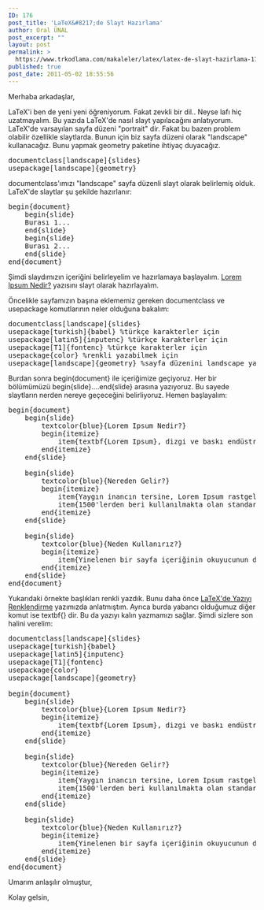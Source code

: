 ```yaml
---
ID: 176
post_title: 'LaTeX&#8217;de Slayt Hazırlama'
author: Oral ÜNAL
post_excerpt: ""
layout: post
permalink: >
  https://www.trkodlama.com/makaleler/latex/latex-de-slayt-hazirlama-176.html
published: true
post_date: 2011-05-02 18:55:56
---
```

Merhaba arkadaşlar,

LaTeX'i ben de yeni yeni öğreniyorum. Fakat zevkli bir dil.. Neyse lafı hiç uzatmayalım. Bu yazıda LaTeX'de nasıl slayt yapılacağını anlatıyorum.
LaTeX'de varsayılan sayfa düzeni "portrait" dir. Fakat bu bazen problem olabilir özellikle slaytlarda. Bunun için biz sayfa düzeni olarak "landscape" kullanacağız. Bunu yapmak geometry paketine ihtiyaç duyacağız.
<pre class="prettyprint lang-latex" data-start-line="1" data-visibility="visible" data-highlight="" data-caption="">documentclass[landscape]{slides}
usepackage[landscape]{geometry}</pre>
documentclass'ımızı "landscape" sayfa düzenli slayt olarak belirlemiş olduk. LaTeX'de slaytlar şu şekilde hazırlanır:
<pre class="prettyprint lang-latex" data-start-line="1" data-visibility="visible" data-highlight="" data-caption="">begin{document}
    begin{slide}
    Burası 1...
    end{slide}
    begin{slide}
    Burası 2...
    end{slide}
end{document}</pre>
Şimdi slaydımızın içeriğini belirleyelim ve hazırlamaya başlayalım. <a title="Lorem Ipsum Nedir?" href="http://www.trkodlama.com/makaleler/lorem-ipsum-nedir-99.html">Lorem Ipsum Nedir?</a> yazısını slayt olarak hazırlayalım.

Öncelikle sayfamızın başına eklememiz gereken documentclass ve usepackage komutlarının neler olduğuna bakalım:
<pre class="prettyprint lang-latex" data-start-line="1" data-visibility="visible" data-highlight="" data-caption="">documentclass[landscape]{slides}
usepackage[turkish]{babel} %türkçe karakterler için
usepackage[latin5]{inputenc} %türkçe karakterler için
usepackage[T1]{fontenc} %türkçe karakterler için
usepackage{color} %renkli yazabilmek için
usepackage[landscape]{geometry} %sayfa düzenini landscape yapmak için</pre>
Burdan sonra begin{document} ile içeriğimize geçiyoruz. Her bir bölümümüzü begin{slide}....end{slide} arasına yazıyoruz. Bu sayede slaytların nerden nereye geçeceğini belirliyoruz. Hemen başlayalım:
<pre class="prettyprint lang-latex" data-start-line="1" data-visibility="visible" data-highlight="" data-caption="">begin{document}
    begin{slide}
        textcolor{blue}{Lorem Ipsum Nedir?}
        begin{itemize}
            item{textbf{Lorem Ipsum}, dizgi ve baskı endüstrisinde kullanılan mıgır metinlerdir. Lorem Ipsum, adı bilinmeyen bir matbaacının bir hurufat numune kitabı oluşturmak üzere bir yazı galerisini alarak karıştırdığı 1500'lerden beri endüstri standardı sahte metinler olarak kullanılmıştır. Beşyüz yıl boyunca varlığını sürdürmekle kalmamış, aynı zamanda pek değişmeden elektronik dizgiye de sıçramıştır. 1960'larda Lorem Ipsum pasajları da içeren Letraset yapraklarının yayınlanması ile ve yakın zamanda Aldus PageMaker gibi Lorem Ipsum sürümleri içeren masaüstü yayıncılık yazılımları ile popüler olmuştur.}
        end{itemize}
    end{slide}

    begin{slide}
        textcolor{blue}{Nereden Gelir?}
        begin{itemize}
            item{Yaygın inancın tersine, Lorem Ipsum rastgele sözcüklerden oluşmaz. Kökleri M.Ö. 45 tarihinden bu yana klasik Latin edebiyatına kadar uzanan 2000 yıllık bir geçmişi vardır. Virginia'daki Hampden-Sydney College'dan Latince profesörü Richard McClintock, bir Lorem Ipsum pasajında geçen ve anlaşılması en güç sözcüklerden biri olan 'consectetur' sözcüğünün klasik edebiyattaki örneklerini incelediğinde kesin bir kaynağa ulaşmıştır. Lorm Ipsum, Çiçero tarafından M.Ö. 45 tarihinde kaleme alınan "de Finibus Bonorum et Malorum" (İyi ve Kötünün Uç Sınırları) eserinin 1.10.32 ve 1.10.33 sayılı bölümlerinden gelmektedir. Bu kitap, ahlak kuramı üzerine bir tezdir ve Rönesans döneminde çok popüler olmuştur. Lorem Ipsum pasajının ilk satırı olan "Lorem ipsum dolor sit amet" 1.10.32 sayılı bölümdeki bir satırdan gelmektedir.}
            item{1500'lerden beri kullanılmakta olan standard Lorem Ipsum metinleri ilgilenenler için yeniden üretilmiştir. Çiçero tarafından yazılan 1.10.32 ve 1.10.33 bölümleri de 1914 H. Rackham çevirisinden alınan İngilizce sürümleri eşliğinde özgün biçiminden yeniden üretilmiştir.}
        end{itemize}
    end{slide}

    begin{slide}
        textcolor{blue}{Neden Kullanırız?}
        begin{itemize}
            item{Yinelenen bir sayfa içeriğinin okuyucunun dikkatini dağıttığı bilinen bir gerçektir. Lorem Ipsum kullanmanın amacı, sürekli 'buraya metin gelecek, buraya metin gelecek' yazmaya kıyasla daha dengeli bir harf dağılımı sağlayarak okunurluğu artırmasıdır. Şu anda birçok masaüstü yayıncılık paketi ve web sayfa düzenleyicisi, varsayılan mıgır metinler olarak Lorem Ipsum kullanmaktadır. Ayrıca arama motorlarında 'lorem ipsum' anahtar sözcükleri ile arama yapıldığında henüz tasarım aşamasında olan çok sayıda site listelenir. Yıllar içinde, bazen kazara, bazen bilinçli olarak (örneğin mizah katılarak), çeşitli sürümleri geliştirilmiştir.}
        end{itemize}
    end{slide}
end{document}</pre>
Yukarıdaki örnekte başlıkları renkli yazdık. Bunu daha önce <a title="LaTeX’de Yazıyı Renklendirme" href="http://www.trkodlama.com/makaleler/latex/latexde-yaziyi-renklendirme-152.html">LaTeX'de Yazıyı Renklendirme</a> yazımızda anlatmıştım. Ayrıca burda yabancı olduğumuz diğer komut ise textbf{} dir. Bu da yazıyı kalın yazmamızı sağlar. Şimdi sizlere son halini verelim:
<pre class="prettyprint lang-latex" data-start-line="1" data-visibility="visible" data-highlight="" data-caption="">documentclass[landscape]{slides}
usepackage[turkish]{babel}
usepackage[latin5]{inputenc}
usepackage[T1]{fontenc}
usepackage{color}
usepackage[landscape]{geometry}

begin{document}
    begin{slide}
        textcolor{blue}{Lorem Ipsum Nedir?}
        begin{itemize}
            item{textbf{Lorem Ipsum}, dizgi ve baskı endüstrisinde kullanılan mıgır metinlerdir. Lorem Ipsum, adı bilinmeyen bir matbaacının bir hurufat numune kitabı oluşturmak üzere bir yazı galerisini alarak karıştırdığı 1500'lerden beri endüstri standardı sahte metinler olarak kullanılmıştır. Beşyüz yıl boyunca varlığını sürdürmekle kalmamış, aynı zamanda pek değişmeden elektronik dizgiye de sıçramıştır. 1960'larda Lorem Ipsum pasajları da içeren Letraset yapraklarının yayınlanması ile ve yakın zamanda Aldus PageMaker gibi Lorem Ipsum sürümleri içeren masaüstü yayıncılık yazılımları ile popüler olmuştur.}
        end{itemize}
    end{slide}

    begin{slide}
        textcolor{blue}{Nereden Gelir?}
        begin{itemize}
            item{Yaygın inancın tersine, Lorem Ipsum rastgele sözcüklerden oluşmaz. Kökleri M.Ö. 45 tarihinden bu yana klasik Latin edebiyatına kadar uzanan 2000 yıllık bir geçmişi vardır. Virginia'daki Hampden-Sydney College'dan Latince profesörü Richard McClintock, bir Lorem Ipsum pasajında geçen ve anlaşılması en güç sözcüklerden biri olan 'consectetur' sözcüğünün klasik edebiyattaki örneklerini incelediğinde kesin bir kaynağa ulaşmıştır. Lorm Ipsum, Çiçero tarafından M.Ö. 45 tarihinde kaleme alınan "de Finibus Bonorum et Malorum" (İyi ve Kötünün Uç Sınırları) eserinin 1.10.32 ve 1.10.33 sayılı bölümlerinden gelmektedir. Bu kitap, ahlak kuramı üzerine bir tezdir ve Rönesans döneminde çok popüler olmuştur. Lorem Ipsum pasajının ilk satırı olan "Lorem ipsum dolor sit amet" 1.10.32 sayılı bölümdeki bir satırdan gelmektedir.}
            item{1500'lerden beri kullanılmakta olan standard Lorem Ipsum metinleri ilgilenenler için yeniden üretilmiştir. Çiçero tarafından yazılan 1.10.32 ve 1.10.33 bölümleri de 1914 H. Rackham çevirisinden alınan İngilizce sürümleri eşliğinde özgün biçiminden yeniden üretilmiştir.}
        end{itemize}
    end{slide}

    begin{slide}
        textcolor{blue}{Neden Kullanırız?}
        begin{itemize}
            item{Yinelenen bir sayfa içeriğinin okuyucunun dikkatini dağıttığı bilinen bir gerçektir. Lorem Ipsum kullanmanın amacı, sürekli 'buraya metin gelecek, buraya metin gelecek' yazmaya kıyasla daha dengeli bir harf dağılımı sağlayarak okunurluğu artırmasıdır. Şu anda birçok masaüstü yayıncılık paketi ve web sayfa düzenleyicisi, varsayılan mıgır metinler olarak Lorem Ipsum kullanmaktadır. Ayrıca arama motorlarında 'lorem ipsum' anahtar sözcükleri ile arama yapıldığında henüz tasarım aşamasında olan çok sayıda site listelenir. Yıllar içinde, bazen kazara, bazen bilinçli olarak (örneğin mizah katılarak), çeşitli sürümleri geliştirilmiştir.}
        end{itemize}
    end{slide}
end{document}</pre>
Umarım anlaşılır olmuştur,

Kolay gelsin,